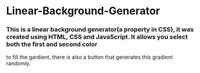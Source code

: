 # Linear-Background-Generator

### This is a linear background generator(a property in CSS), it was created using HTML, CSS and JavaScript. It allows you select both the first and second color 

to fill the gardient, there is also a button that generates this gradient randomly.
